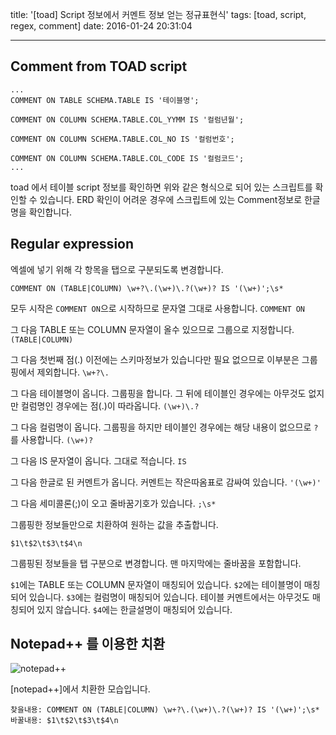 title: '[toad] Script 정보에서 커멘트 정보 얻는 정규표현식'
tags: [toad, script, regex, comment]
date: 2016-01-24 20:31:04

---

## Comment from TOAD script
	...
	COMMENT ON TABLE SCHEMA.TABLE IS '테이블명';
	
	COMMENT ON COLUMN SCHEMA.TABLE.COL_YYMM IS '컬럼년월';
	
	COMMENT ON COLUMN SCHEMA.TABLE.COL_NO IS '컬럼번호';
	
	COMMENT ON COLUMN SCHEMA.TABLE.COL_CODE IS '컬럼코드';
	...

toad 에서 테이블 script 정보를 확인하면 위와 같은 형식으로 되어 있는 스크립트를 확인할 수 있습니다. ERD 확인이 어려운 경우에 스크립트에 있는 Comment정보로 한글명을 확인합니다. 

## Regular expression

엑셀에 넣기 위해 각 항목을 탭으로 구분되도록 변경합니다. 

```re
COMMENT ON (TABLE|COLUMN) \w+?\.(\w+)\.?(\w+)? IS '(\w+)';\s*
```

모두 시작은 `COMMENT ON`으로 시작하므로 문자열 그대로 사용합니다. `COMMENT ON`

그 다음 TABLE 또는 COLUMN 문자열이 올수 있으므로 그룹으로 지정합니다. `(TABLE|COLUMN)`

그 다음 첫번째 점(.) 이전에는 스키마정보가 있습니다만 필요 없으므로 이부분은 그룹핑에서 제외합니다. `\w+?\.`

그 다음 테이블명이 옵니다. 그룹핑을 합니다. 그 뒤에 테이블인 경우에는 아무것도 없지만 컬럼명인 경우에는 점(.)이 따라옵니다. `(\w+)\.?`

그 다음 컬럼명이 옵니다. 그룹핑을 하지만 테이블인 경우에는 해당 내용이 없으므로 `?`를 사용합니다. `(\w+)?`

그 다음 IS 문자열이 옵니다. 그대로 적습니다. `IS`

그 다음 한글로 된 커멘트가 옵니다. 커멘트는 작은따옴표로 감싸여 있습니다. `'(\w+)'`

그 다음 세미콜론(;)이 오고 줄바꿈기호가 있습니다. `;\s*`

그룹핑한 정보들만으로 치환하여 원하는 값을 추출합니다. 

```re
$1\t$2\t$3\t$4\n
```

그룹핑된 정보들을 탭 구분으로 변경합니다. 맨 마지막에는 줄바꿈을 포함합니다.

`$1`에는 TABLE 또는 COLUMN 문자열이 매칭되어 있습니다.
`$2`에는 테이블명이 매칭되어 있습니다.
`$3`에는 컬럼명이 매칭되어 있습니다. 테이블 커멘트에서는 아무것도 매칭되어 있지 않습니다.
`$4`에는 한글설명이 매칭되어 있습니다.


## Notepad++ 를 이용한 치환

![notepad++](https://goo.gl/hL4Lr7)

[notepad++]에서 치환한 모습입니다.


```re
찾을내용: COMMENT ON (TABLE|COLUMN) \w+?\.(\w+)\.?(\w+)? IS '(\w+)';\s*
바꿀내용: $1\t$2\t$3\t$4\n
```
